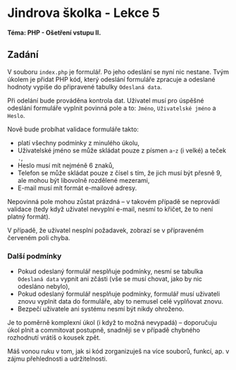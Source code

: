 # Jindrova školka - Lekce 5
**Téma: PHP - Ošetření vstupu II.**

## Zadání
V souboru `index.php` je formulář. Po jeho odeslání se nyní nic nestane. Tvým
úkolem je přidat PHP kód, který odeslání formuláře zpracuje a odeslané hodnoty
vypíše do připravené tabulky `Odeslaná data`.

Při odelání bude prováděna kontrola dat. Uživatel musí pro úspěšné odeslání
formuláře vyplnit povinná pole a to: `Jméno`, `Uživatelské jméno` a `Heslo`. 

Nově bude probíhat validace formuláře takto:
- platí všechny podmínky z minulého úkolu,
- Uživatelské jméno se může skládat pouze z písmen `a`-`z` (i velké) a teček `.`,
- Heslo musí mít nejméně 6 znaků,
- Telefon se může skládat pouze z čísel s tím, že jich musí být přesně 9, ale mohou
být libovolně rozdělené mezerami,
- E-mail musí mít formát e-mailové adresy. 

Nepovinná pole mohou zůstat prázdná – v takovém případě se neprovádí validace (tedy
když uživatel nevyplní e-mail, nesmí to křičet, že to není platný formát).

V případě, že uživatel nesplní požadavek, zobrazí se v přípraveném červeném poli
chyba.

### Další podmínky
- Pokud odeslaný formulář nesplňuje podmínky, nesmí se tabulka `Odeslaná data`
vypnit ani zčásti (vše se musí chovat, jako by nic odesláno nebylo),
- Pokud odeslaný formulář nesplňuje podmínky, formulář musí uživateli znovu vyplnit
data do formuláře, aby to nemusel celé vyplňovat znovu.
- Bezpečí uživatele ani systému nesmí být nikdy ohroženo.
 
Je to poměrně komplexní úkol (i když to možná nevypadá) – doporučuju úkol plnit a
commitovat postupně, snadněji se v případě chybného rozhodnutí vrátíš o kousek zpět.

Máš vonou ruku v tom, jak si kód zorganizuješ na více souborů, funkcí, ap. v zájmu
přehlednosti a udržitelnosti. 